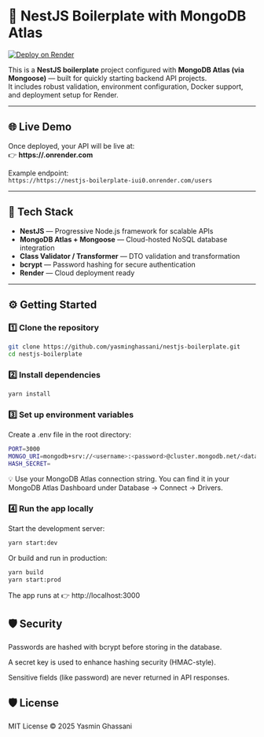 # 🚀 NestJS Boilerplate with MongoDB Atlas

[![Deploy on Render](https://render.com/images/deploy-to-render-button.svg)](https://render.com/deploy)

This is a **NestJS boilerplate** project configured with **MongoDB Atlas (via Mongoose)** — built for quickly starting backend API projects.  
It includes robust validation, environment configuration, Docker support, and deployment setup for Render.

---

## 🌐 Live Demo

Once deployed, your API will be live at:  
👉 **https://<your-app-name>.onrender.com**

Example endpoint:  
`https://https://nestjs-boilerplate-iui0.onrender.com/users`

---

## 🧰 Tech Stack

- **NestJS** — Progressive Node.js framework for scalable APIs  
- **MongoDB Atlas + Mongoose** — Cloud-hosted NoSQL database integration  
- **Class Validator / Transformer** — DTO validation and transformation  
- **bcrypt** — Password hashing for secure authentication  
- **Render** — Cloud deployment ready  

---

## ⚙️ Getting Started

### 1️⃣ Clone the repository
```bash
git clone https://github.com/yasminghassani/nestjs-boilerplate.git
cd nestjs-boilerplate
```

### 2️⃣ Install dependencies
```bash
yarn install
```

### 3️⃣ Set up environment variables
Create a .env file in the root directory:
```bash
PORT=3000
MONGO_URI=mongodb+srv://<username>:<password>@cluster.mongodb.net/<database>
HASH_SECRET=
```

💡 Use your MongoDB Atlas connection string.
You can find it in your MongoDB Atlas Dashboard
 under Database → Connect → Drivers.

### 4️⃣ Run the app locally
Start the development server:
```bash
yarn start:dev
```

Or build and run in production:
```bash
yarn build
yarn start:prod
```

The app runs at 👉 http://localhost:3000

## 🛡️ Security

Passwords are hashed with bcrypt before storing in the database.

A secret key is used to enhance hashing security (HMAC-style).

Sensitive fields (like password) are never returned in API responses.

## 🛡️ License
MIT License © 2025 Yasmin Ghassani